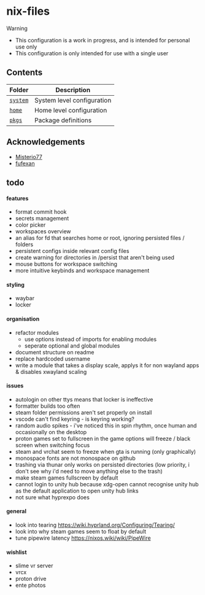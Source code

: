 # nix-files

> [!WARNING]
> - This configuration is a work in progress, and is intended for personal use only
> - This configuration is only intended for use with a single user

## Contents

| Folder             | Description                |
| ------------------ | -------------------------- |
| [`system`](system) | System level configuration |
| [`home`](home)     | Home level configuration   |
| [`pkgs`](pkgs)     | Package definitions        |

## Acknowledgements

- [Misterio77](https://github.com/Misterio77/nix-starter-configs)
- [fufexan](https://github.com/fufexan/nix-files)

## todo

#### features

- format commit hook
- secrets management
- color picker
- workspaces overview
- an alias for fd that searches home or root, ignoring persisted files / folders
- persistent configs inside relevant config files
- create warning for directories in /persist that aren't being used
- mouse buttons for workspace switching
- more intuitive keybinds and workspace management

#### styling

- waybar
- locker

#### organisation

- refactor modules
    - use options instead of imports for enabling modules
    - seperate optional and global modules
- document structure on readme
- replace hardcoded username
- write a module that takes a display scale, applys it for non wayland apps & disables xwayland scaling

#### issues
- autologin on other ttys means that locker is ineffective
- formatter builds too often
- steam folder permissions aren't set properly on install
- vscode can't find keyring - is keyring working?
- random audio spikes - i've noticed this in spin rhythm, once human and occasionally on the desktop
- proton games set to fullscreen in the game options will freeze / black screen when switching focus
- steam and vrchat seem to freeze when gta is running (only graphically)
- monospace fonts are not monospace on github
- trashing via thunar only works on persisted directories (low priority, i don't see why i'd need to move anything else to the trash)
- make steam games fullscreen by default
- cannot login to unity hub because xdg-open cannot recognise unity hub as the default application to open unity hub links
- not sure what hyprexpo does

#### general

- look into tearing https://wiki.hyprland.org/Configuring/Tearing/
- look into why steam games seem to float by default
- tune pipewire latency https://nixos.wiki/wiki/PipeWire

#### wishlist

- slime vr server
- vrcx
- proton drive
- ente photos
